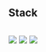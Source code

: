 
<div align="center">

<h2>Stack<h2>
<img src="https://img.shields.io/badge/Python-3776AB?style=for-the-badge&logo=Python&logoColor=white">&nbsp;<img src="https://img.shields.io/badge/Java-007396?style=for-the-badge&logo=OpenJDK&logoColor=white">&nbsp;<img src="https://img.shields.io/badge/Spring-6DB33F?style=for-the-badge&logo=Spring&logoColor=white">
</div>

